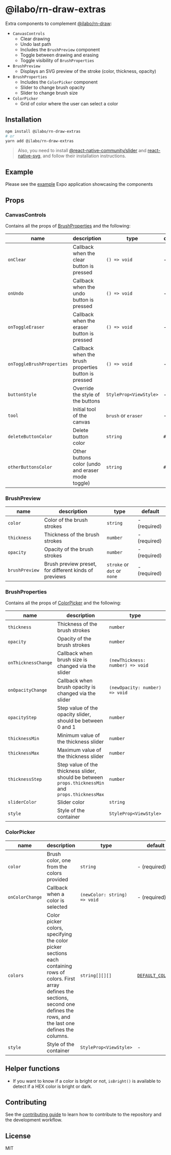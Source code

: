 # @ilabo/rn-draw-extras

Extra components to complement [@ilabo/rn-draw](https://github.com/BenJeau/react-native-draw):

* `CanvasControls`
  * Clear drawing
  * Undo last path
  * Includes the `BrushPreview` component
  * Toggle between drawing and erasing
  * Toggle visibility of `BrushProperties`
* `BrushPreview`
  * Displays an SVG preview of the stroke (color, thickness, opacity)
* `BrushProperties`
  * Includes the `ColorPicker` component
  * Slider to change brush opacity
  * Slider to change brush size
* `ColorPicker`
  * Grid of color where the user can select a color

## Installation

```sh
npm install @ilabo/rn-draw-extras
# or
yarn add @ilabo/rn-draw-extras
```

> Also, you need to install [@react-native-community/slider](https://github.com/callstack/react-native-slider) and [react-native-svg](https://github.com/react-native-svg/react-native-svg), and follow their installation instructions.

## Example

Please see the [example](../../example/) Expo application showcasing the components

## Props

### CanvasControls

Contains all the props of [BrushProperties](#brushproperties) and the following:

| name                      | description                                          | type                   | default   |
| ------------------------- | ---------------------------------------------------- | ---------------------- | --------- |
| `onClear`                 | Callback when the clear button is pressed            | `() => void`           | -         |
| `onUndo`                  | Callback when the undo button is pressed             | `() => void`           | -         |
| `onToggleEraser`          | Callback when the eraser button is pressed           | `() => void`           | -         |
| `onToggleBrushProperties` | Callback when the brush properties button is pressed | `() => void`           | -         |
| `buttonStyle`             | Override the style of the buttons                    | `StyleProp<ViewStyle>` | -         |
| `tool`                    | Initial tool of the canvas                           | `brush` or `eraser`    | -         |
| `deleteButtonColor`       | Delete button color                                  | `string`               | `#81090A` |
| `otherButtonsColor`       | Other buttons color (undo and eraser mode toggle)    | `string`               | `#DDD`    |

### BrushPreview

| name           | description                                           | type                        | default      |
| -------------- | ----------------------------------------------------- | --------------------------- | ------------ |
| `color`        | Color of the brush strokes                            | `string`                    | - (required) |
| `thickness`    | Thickness of the brush strokes                        | `number`                    | - (required) |
| `opacity`      | Opacity of the brush strokes                          | `number`                    | - (required) |
| `brushPreview` | Brush preview preset, for different kinds of previews | `stroke` or `dot` or `none` | - (required) |

### BrushProperties

Contains all the props of [ColorPicker](#colorpicker) and the following:

| name                | description                                                                                         | type                             | default |
| ------------------- | --------------------------------------------------------------------------------------------------- | -------------------------------- | ------- |
| `thickness`         | Thickness of the brush strokes                                                                      | `number`                         | `3`     |
| `opacity`           | Opacity of the brush strokes                                                                        | `number`                         | `1`     |
| `onThicknessChange` | Callback when brush size is changed via the slider                                                  | `(newThickness: number) => void` | -       |
| `onOpacityChange`   | Callback when brush opacity is changed via the slider                                               | `(newOpacity: number) => void`   | -       |
| `opacityStep`       | Step value of the opacity slider, should be between 0 and 1                                         | `number`                         | `0.1`   |
| `thicknessMin`      | Minimum value of the thickness slider                                                               | `number`                         | `5`     |
| `thicknessMax`      | Maximum value of the thickness slider                                                               | `number`                         | `35`    |
| `thicknessStep`     | Step value of the thickness slider, should be between `props.thicknessMin` and `props.thicknessMax` | `number`                         | `1`     |
| `sliderColor`       | Slider color                                                                                        | `string`                         | `#000`  |
| `style`             | Style of the container                                                                              | `StyleProp<ViewStyle>`           | -       |

### ColorPicker

| name            | description                                                                                                                                                                                    | type                         | default                                |
| --------------- | ---------------------------------------------------------------------------------------------------------------------------------------------------------------------------------------------- | ---------------------------- | -------------------------------------- |
| `color`         | Brush color, one from the colors provided                                                                                                                                                      | `string`                     | - (required)                           |
| `onColorChange` | Callback when a color is selected                                                                                                                                                              | `(newColor: string) => void` | - (required)                           |
| `colors`        | Color picker colors, specifying the color picker sections each containing rows of colors. First array defines the sections, second one defines the rows, and the last one defines the columns. | `string[][][]`               | [`DEFAULT_COLORS`](./src/constants.ts) |
| `style`         | Style of the container                                                                                                                                                                         | `StyleProp<ViewStyle>`       | -                                      |

## Helper functions

* If you want to know if a color is bright or not, `isBright()` is available to detect if a HEX color is bright or dark.

## Contributing

See the [contributing guide](CONTRIBUTING.md) to learn how to contribute to the repository and the development workflow.

## License

MIT